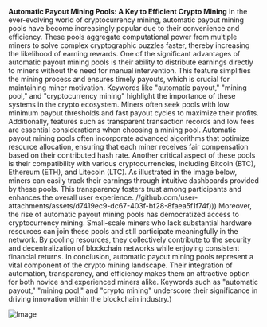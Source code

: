 **Automatic Payout Mining Pools: A Key to Efficient Crypto Mining**
In the ever-evolving world of cryptocurrency mining, automatic payout mining pools have become increasingly popular due to their convenience and efficiency. These pools aggregate computational power from multiple miners to solve complex cryptographic puzzles faster, thereby increasing the likelihood of earning rewards. One of the significant advantages of automatic payout mining pools is their ability to distribute earnings directly to miners without the need for manual intervention. This feature simplifies the mining process and ensures timely payouts, which is crucial for maintaining miner motivation.
Keywords like "automatic payout," "mining pool," and "cryptocurrency mining" highlight the importance of these systems in the crypto ecosystem. Miners often seek pools with low minimum payout thresholds and fast payout cycles to maximize their profits. Additionally, features such as transparent transaction records and low fees are essential considerations when choosing a mining pool. Automatic payout mining pools often incorporate advanced algorithms that optimize resource allocation, ensuring that each miner receives fair compensation based on their contributed hash rate.
Another critical aspect of these pools is their compatibility with various cryptocurrencies, including Bitcoin (BTC), Ethereum (ETH), and Litecoin (LTC). As illustrated in the image below, miners can easily track their earnings through intuitive dashboards provided by these pools. This transparency fosters trust among participants and enhances the overall user experience.
 //github.com/user-attachments/assets/d7419ec9-dc67-403f-bf28-8faea5f1f74f)))
Moreover, the rise of automatic payout mining pools has democratized access to cryptocurrency mining. Small-scale miners who lack substantial hardware resources can join these pools and still participate meaningfully in the network. By pooling resources, they collectively contribute to the security and decentralization of blockchain networks while enjoying consistent financial returns.
In conclusion, automatic payout mining pools represent a vital component of the crypto mining landscape. Their integration of automation, transparency, and efficiency makes them an attractive option for both novice and experienced miners alike. Keywords such as "automatic payout," "mining pool," and "crypto mining" underscore their significance in driving innovation within the blockchain industry.)


![Image](https://github.com/user-attachments/assets/d7419ec9-dc67-403f-bf28-8faea5f1f74f)